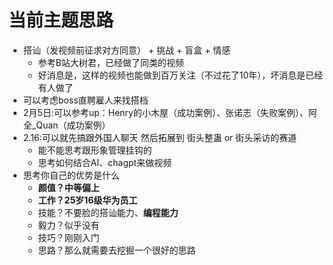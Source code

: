 # 当前主题思路
- 搭讪（发视频前征求对方同意） + 挑战 + 盲盒 + 情感
  - 参考B站大树君，已经做了同类的视频
  - 好消息是，这样的视频也能做到百万关注（不过花了10年），坏消息是已经有人做了
- 可以考虑boss直聘雇人来找搭档
- 2月5日:可以参考up：Henry的小木屋（成功案例）、张诺志（失败案例）、阿全_Quan（成功案例）
- 2.16:可以就先搞跟外国人聊天 然后拓展到 街头整蛊 or 街头采访的赛道
  - 能不能思考跟形象管理挂钩的
  - 思考如何结合AI、chagpt来做视频
- 思考你自己的优势是什么
  - **颜值？中等偏上**
  - **工作？25岁16级华为员工**
  - 技能？不要脸的搭讪能力、**编程能力**
  - 毅力？似乎没有
  - 技巧？刚刚入门
  - 思路？那么就需要去挖掘一个很好的思路
